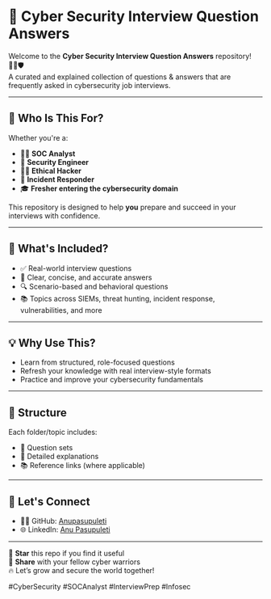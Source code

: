 # 🔐 Cyber Security Interview Question Answers

Welcome to the **Cyber Security Interview Question Answers** repository! 👩‍💻🛡️  
A curated and explained collection of questions & answers that are frequently asked in cybersecurity job interviews.

---

## 🎯 Who Is This For?

Whether you're a:
- 🧑‍💻 **SOC Analyst**
- 🔧 **Security Engineer**
- 🕵️‍♂️ **Ethical Hacker**
- 🚨 **Incident Responder**
- 🎓 **Fresher entering the cybersecurity domain**

This repository is designed to help **you** prepare and succeed in your interviews with confidence.

---

## 📘 What's Included?

- ✅ Real-world interview questions
- 🧠 Clear, concise, and accurate answers
- 🔍 Scenario-based and behavioral questions
- 📚 Topics across SIEMs, threat hunting, incident response, vulnerabilities, and more

---

## 💡 Why Use This?

- Learn from structured, role-focused questions
- Refresh your knowledge with real interview-style formats
- Practice and improve your cybersecurity fundamentals

---

## 📂 Structure

Each folder/topic includes:
- 📄 Question sets
- 📝 Detailed explanations
- 📚 Reference links (where applicable)

---

## 🤝 Let's Connect

- 👨‍💻 GitHub: [Anupasupuleti](https://github.com/Anupasupuleti)  
- 🌐 LinkedIn: [Anu Pasupuleti](https://www.linkedin.com/in/anu-pasupuleti-825292297/)

---

📌 **Star** this repo if you find it useful  
🔁 **Share** with your fellow cyber warriors  
🔥 Let’s grow and secure the world together!

#CyberSecurity #SOCAnalyst #InterviewPrep #Infosec
